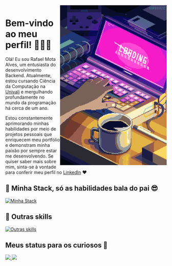 <img align="right" height="500em" src="./.github/images/headergif.gif"/>
<h1 align="left">Bem-vindo ao meu perfil! 👋🏼✨</h1>

Olá! Eu sou Rafael Mota Alves, um entusiasta do desenvolvimento Backend. Atualmente, estou cursando Ciência da Computação na [Univali](https://www.univali.br/) 
e mergulhando profundamente no mundo da programação há cerca de um ano.

Estou constantemente aprimorando minhas habilidades por meio de projetos pessoais que enriquecem meu portfólio e demonstram minha paixão por sempre estar me desenvolvendo. Se quiser saber mais sobre mim, sinta-se à vontade para conferir meu perfil no [LinkedIn](https://www.linkedin.com/in/rafaelmotaalves/) ❤️

## 🌌 Minha Stack, só as habilidades bala do pai 😎

[![Minha Stack](https://skillicons.dev/icons?i=ts,js,nodejs,prisma,postgres,sqlite,docker,postman,vitest)](https://skillicons.dev)

## 💫 Outras skills

[![Outras skills](https://skillicons.dev/icons?i=python,c,cpp,git,github,electron,firebase,mysql,vscode)](https://skillicons.dev)
          
## Meus status para os curiosos 👀
<div>
  <a href="https://github.com/RafaelMotaAlvess/">
  <img height="180em" src="https://github-readme-stats.vercel.app/api?username=RafaelMotaAlvess&theme=aura_dark&show_icons=true">
  <img height="180em" src="https://github-readme-stats.vercel.app/api/top-langs/?username=RafaelMotaAlvess&layout=compact&theme=aura_dark">
</div> 
